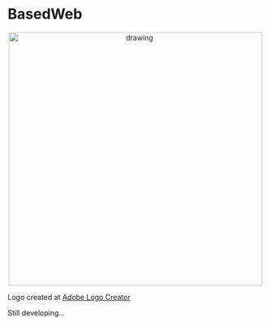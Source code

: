 # BasedWeb
<p align="center">
<img src="https://user-images.githubusercontent.com/69458980/156879756-73df5ecf-dcfb-4652-9574-b73c033c7770.png" alt="drawing" width="500" height="500" align="center"/>
</p>

Logo created at [Adobe Logo Creator](https://www.adobe.com/express/create/logo)

Still developing...
